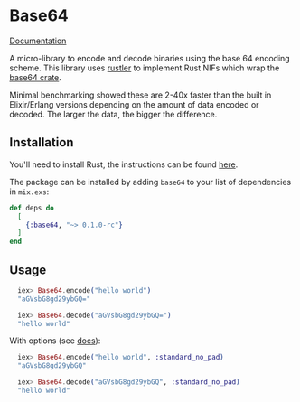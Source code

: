 # Base64

[Documentation](https://hexdocs.pm/base64)

A micro-library to encode and decode binaries using the base 64 encoding scheme.
This library uses [rustler](https://github.com/rusterlium/rustler) to implement Rust NIFs which wrap the [base64 crate](https://github.com/marshallpierce/rust-base64). 

Minimal benchmarking showed these are 2-40x faster than the built in Elixir/Erlang versions depending on the amount of data encoded or decoded. The larger the data, the bigger the difference. 

## Installation

You'll need to install Rust, the instructions can be found [here](https://doc.rust-lang.org/book/ch01-01-installation.html).

The package can be installed by adding `base64` to your list of dependencies in `mix.exs`:

```elixir
def deps do
  [
    {:base64, "~> 0.1.0-rc"}
  ]
end
```

## Usage

```elixir
  iex> Base64.encode("hello world")
  "aGVsbG8gd29ybGQ="

  iex> Base64.decode("aGVsbG8gd29ybGQ=")
  "hello world"
```

With options (see [docs](https://hexdocs.pm/base64)): 

```elixir
  iex> Base64.encode("hello world", :standard_no_pad)
  "aGVsbG8gd29ybGQ"

  iex> Base64.decode("aGVsbG8gd29ybGQ", :standard_no_pad)
  "hello world"
```
